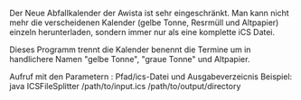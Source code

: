 Der Neue Abfallkalender der Awista ist sehr eingeschränkt.
Man kann nicht mehr die verscheidenen Kalender (gelbe Tonne, Resrmüll und Altpapier) einzeln herunterladen, sondern immer nur als eine komplette iCS Datei.

Dieses Programm trennt die Kalender benennt die Termine um in handlichere Namen "gelbe Tonne", "graue Tonne" und Altpapier.

Aufruf mit den Parametern : Pfad/ics-Datei und Ausgabeverzeicnis
Beispiel: java ICSFileSplitter /path/to/input.ics /path/to/output/directory




